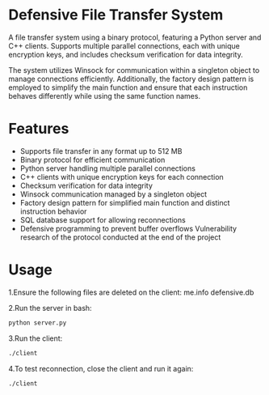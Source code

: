 # Defensive File Transfer System
A file transfer system using a binary protocol, featuring a Python server and C++ clients.
Supports multiple parallel connections, each with unique encryption keys, and includes checksum verification for data integrity.

The system utilizes Winsock for communication within a singleton object to manage connections efficiently.
Additionally, the factory design pattern is employed to simplify the main function and ensure that each instruction behaves differently while using the same function names.

# Features
* Supports file transfer in any format up to 512 MB
* Binary protocol for efficient communication
* Python server handling multiple parallel connections
* C++ clients with unique encryption keys for each connection
* Checksum verification for data integrity
* Winsock communication managed by a singleton object
* Factory design pattern for simplified main function and distinct instruction behavior
* SQL database support for allowing reconnections
* Defensive programming to prevent buffer overflows
Vulnerability research of the protocol conducted at the end of the project

# Usage

1.Ensure the following files are deleted on the client:
me.info
defensive.db

2.Run the server in bash:
```bash
python server.py
```
3.Run the client:
```bash
./client
```

4.To test reconnection, close the client and run it again:
```
./client
```
